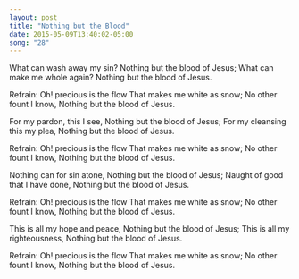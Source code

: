 ```yaml
---
layout: post
title: "Nothing but the Blood"
date: 2015-05-09T13:40:02-05:00
song: "28"
---
```

What can wash away my sin?
Nothing but the blood of Jesus;
What can make me whole again?
Nothing but the blood of Jesus.

Refrain:
Oh! precious is the flow
That makes me white as snow;
No other fount I know,
Nothing but the blood of Jesus.

For my pardon, this I see,
Nothing but the blood of Jesus;
For my cleansing this my plea,
Nothing but the blood of Jesus.

Refrain:
Oh! precious is the flow
That makes me white as snow;
No other fount I know,
Nothing but the blood of Jesus.

Nothing can for sin atone,
Nothing but the blood of Jesus;
Naught of good that I have done,
Nothing but the blood of Jesus.

Refrain:
Oh! precious is the flow
That makes me white as snow;
No other fount I know,
Nothing but the blood of Jesus.

This is all my hope and peace,
Nothing but the blood of Jesus;
This is all my righteousness,
Nothing but the blood of Jesus.

Refrain:
Oh! precious is the flow
That makes me white as snow;
No other fount I know,
Nothing but the blood of Jesus.

